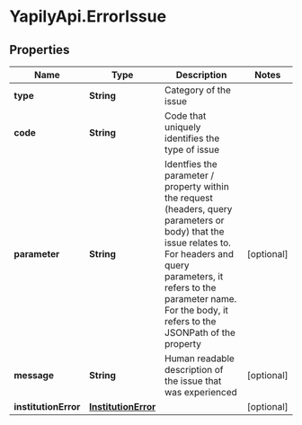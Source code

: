 # YapilyApi.ErrorIssue

## Properties

Name | Type | Description | Notes
------------ | ------------- | ------------- | -------------
**type** | **String** | Category of the issue | 
**code** | **String** | Code that uniquely identifies the type of issue | 
**parameter** | **String** | Identfies the parameter / property within the request (headers, query parameters or body) that the issue relates to. For headers and query parameters, it refers to the parameter name. For the body, it refers to the JSONPath of the property | [optional] 
**message** | **String** | Human readable description of the issue that was experienced | [optional] 
**institutionError** | [**InstitutionError**](InstitutionError.md) |  | [optional] 


